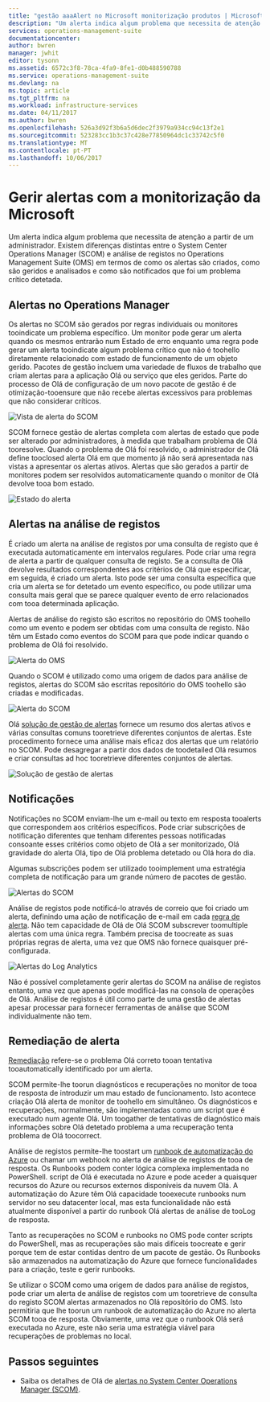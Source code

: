 ```yaml
---
title: "gestão aaaAlert no Microsoft monitorização produtos | Microsoft Docs"
description: "Um alerta indica algum problema que necessita de atenção a partir de um administrador.  Este artigo descreve as diferenças de Olá em como os alertas são criados e geridos no System Center Operations Manager (SCOM) e análise de registos e apresenta as melhores práticas no tirar partido dos dois produtos de Olá para uma estratégia de gestão de alertas híbrida."
services: operations-management-suite
documentationcenter: 
author: bwren
manager: jwhit
editor: tysonn
ms.assetid: 6572c3f8-78ca-4fa9-8fe1-d0b488590788
ms.service: operations-management-suite
ms.devlang: na
ms.topic: article
ms.tgt_pltfrm: na
ms.workload: infrastructure-services
ms.date: 04/11/2017
ms.author: bwren
ms.openlocfilehash: 526a3d92f3b6a5d6dec2f3979a934cc94c13f2e1
ms.sourcegitcommit: 523283cc1b3c37c428e77850964dc1c33742c5f0
ms.translationtype: MT
ms.contentlocale: pt-PT
ms.lasthandoff: 10/06/2017
---
```

# <a name="managing-alerts-with-microsoft-monitoring"></a>Gerir alertas com a monitorização da Microsoft
Um alerta indica algum problema que necessita de atenção a partir de um administrador.  Existem diferenças distintas entre o System Center Operations Manager (SCOM) e análise de registos no Operations Management Suite (OMS) em termos de como os alertas são criados, como são geridos e analisados e como são notificados que foi um problema crítico detetada.

## <a name="alerts-in-operations-manager"></a>Alertas no Operations Manager
Os alertas no SCOM são gerados por regras individuais ou monitores tooindicate um problema específico.  Um monitor pode gerar um alerta quando os mesmos entrarão num Estado de erro enquanto uma regra pode gerar um alerta tooindicate algum problema crítico que não é toohello diretamente relacionado com estado de funcionamento de um objeto gerido.  Pacotes de gestão incluem uma variedade de fluxos de trabalho que criam alertas para a aplicação Olá ou serviço que eles geridos.  Parte do processo de Olá de configuração de um novo pacote de gestão é de otimização-tooensure que não recebe alertas excessivos para problemas que não considerar críticos.

![Vista de alerta do SCOM](media/operations-management-suite-monitoring-alerts/scom-alert-view.png)

SCOM fornece gestão de alertas completa com alertas de estado que pode ser alterado por administradores, à medida que trabalham problema de Olá tooresolve.  Quando o problema de Olá foi resolvido, o administrador de Olá define tooclosed alerta Olá em que momento já não será apresentada nas vistas a apresentar os alertas ativos.  Alertas que são gerados a partir de monitores podem ser resolvidos automaticamente quando o monitor de Olá devolve tooa bom estado.

![Estado do alerta](media/operations-management-suite-monitoring-alerts/scom-alert-status.png)

## <a name="alerts-in-log-analytics"></a>Alertas na análise de registos
É criado um alerta na análise de registos por uma consulta de registo que é executada automaticamente em intervalos regulares.  Pode criar uma regra de alerta a partir de qualquer consulta de registo.  Se a consulta de Olá devolve resultados correspondentes aos critérios de Olá que especificar, em seguida, é criado um alerta.  Isto pode ser uma consulta específica que cria um alerta se for detetado um evento específico, ou pode utilizar uma consulta mais geral que se parece qualquer evento de erro relacionados com tooa determinada aplicação.

Alertas de análise do registo são escritos no repositório do OMS toohello como um evento e podem ser obtidas com uma consulta de registo.  Não têm um Estado como eventos do SCOM para que pode indicar quando o problema de Olá foi resolvido.

![Alerta do OMS](media/operations-management-suite-monitoring-alerts/oms-alert.png)

Quando o SCOM é utilizado como uma origem de dados para análise de registos, alertas do SCOM são escritas repositório do OMS toohello são criadas e modificadas.  

![Alerta do SCOM](media/operations-management-suite-monitoring-alerts/scom-alert.png)

Olá [solução de gestão de alertas](http://technet.microsoft.com/library/mt484092.aspx) fornece um resumo dos alertas ativos e várias consultas comuns tooretrieve diferentes conjuntos de alertas.  Este procedimento fornece uma análise mais eficaz dos alertas que um relatório no SCOM.  Pode desagregar a partir dos dados de toodetailed Olá resumos e criar consultas ad hoc tooretrieve diferentes conjuntos de alertas.

![Solução de gestão de alertas](media/operations-management-suite-monitoring-alerts/alert-management.png)

## <a name="notifications"></a>Notificações
Notificações no SCOM enviam-lhe um e-mail ou texto em resposta tooalerts que correspondem aos critérios específicos.  Pode criar subscrições de notificação diferentes que tenham diferentes pessoas notificadas consoante esses critérios como objeto de Olá a ser monitorizado, Olá gravidade do alerta Olá, tipo de Olá problema detetado ou Olá hora do dia.

Algumas subscrições podem ser utilizado tooimplement uma estratégia completa de notificação para um grande número de pacotes de gestão.

![Alertas do SCOM](media/operations-management-suite-monitoring-alerts/alerts-overview-scom.png)

Análise de registos pode notificá-lo através de correio que foi criado um alerta, definindo uma ação de notificação de e-mail em cada [regra de alerta](http://technet.microsoft.com/library/mt614775.aspx).  Não tem capacidade de Olá de Olá SCOM subscrever toomultiple alertas com uma única regra.  Também precisa de toocreate as suas próprias regras de alerta, uma vez que OMS não fornece quaisquer pré-configurada.

![Alertas do Log Analytics](media/operations-management-suite-monitoring-alerts/alerts-overview-oms.png)

Não é possível completamente gerir alertas do SCOM na análise de registos entanto, uma vez que apenas pode modificá-las na consola de operações de Olá.  Análise de registos é útil como parte de uma gestão de alertas apesar processar para fornecer ferramentas de análise que SCOM individualmente não tem.

## <a name="alert-remediation"></a>Remediação de alerta
[Remediação](http://technet.microsoft.com/library/mt614775.aspx) refere-se o problema Olá correto tooan tentativa tooautomatically identificado por um alerta.

SCOM permite-lhe toorun diagnósticos e recuperações no monitor de tooa de resposta de introduzir um mau estado de funcionamento.  Isto acontece criação Olá alerta de monitor de toohello em simultâneo.  Os diagnósticos e recuperações, normalmente, são implementadas como um script que é executado num agente Olá.  Um toogather de tentativas de diagnóstico mais informações sobre Olá detetado problema a uma recuperação tenta problema de Olá toocorrect.

Análise de registos permite-lhe toostart um [runbook de automatização do Azure](https://azure.microsoft.com/documentation/services/automation/) ou chamar um webhook no alerta de análise de registos de tooa de resposta.  Os Runbooks podem conter lógica complexa implementada no PowerShell.  script de Olá é executada no Azure e pode aceder a quaisquer recursos do Azure ou recursos externos disponíveis da nuvem Olá.  A automatização do Azure têm Olá capacidade tooexecute runbooks num servidor no seu datacenter local, mas esta funcionalidade não está atualmente disponível a partir do runbook Olá alertas de análise de tooLog de resposta.

Tanto as recuperações no SCOM e runbooks no OMS pode conter scripts do PowerShell, mas as recuperações são mais difíceis toocreate e gerir porque tem de estar contidas dentro de um pacote de gestão.  Os Runbooks são armazenados na automatização do Azure que fornece funcionalidades para a criação, teste e gerir runbooks.

Se utilizar o SCOM como uma origem de dados para análise de registos, pode criar um alerta de análise de registos com um tooretrieve de consulta do registo SCOM alertas armazenados no Olá repositório do OMS.  Isto permitiria que lhe toorun um runbook de automatização do Azure no alerta SCOM tooa de resposta.  Obviamente, uma vez que o runbook Olá será executada no Azure, este não seria uma estratégia viável para recuperações de problemas no local.

## <a name="next-steps"></a>Passos seguintes
* Saiba os detalhes de Olá de [alertas no System Center Operations Manager (SCOM)](https://technet.microsoft.com/library/hh212913.aspx).

